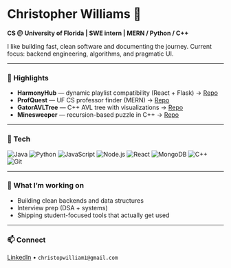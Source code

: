 # Christopher Williams 👋

**CS @ University of Florida | SWE intern | MERN / Python / C++**

I like building fast, clean software and documenting the journey. Current focus: backend engineering, algorithms, and pragmatic UI.

---

### 🔭 Highlights
- **HarmonyHub** — dynamic playlist compatibility (React + Flask) → [Repo](https://github.com/cdubUF/HarmonyHub)
- **ProfQuest** — UF CS professor finder (MERN) → [Repo](https://github.com/cdubUF/ProfQuest)
- **GatorAVLTree** — C++ AVL tree with visualizations → [Repo](https://github.com/cdubUF/GatorAVLTree)
- **Minesweeper** — recursion-based puzzle in C++ → [Repo](https://github.com/cdubUF/Minesweeper)

---

### 🧰 Tech
![Java](https://img.shields.io/badge/Java-ED8B00?logo=openjdk&logoColor=white)
![Python](https://img.shields.io/badge/Python-3776AB?logo=python&logoColor=white)
![JavaScript](https://img.shields.io/badge/JavaScript-F7DF1E?logo=javascript&logoColor=black)
![Node.js](https://img.shields.io/badge/Node.js-339933?logo=node.js&logoColor=white)
![React](https://img.shields.io/badge/React-61DAFB?logo=react&logoColor=black)
![MongoDB](https://img.shields.io/badge/MongoDB-47A248?logo=mongodb&logoColor=white)
![C++](https://img.shields.io/badge/C++-00599C?logo=c%2B%2B&logoColor=white)
![Git](https://img.shields.io/badge/Git-F05032?logo=git&logoColor=white)

---

### 🚀 What I’m working on
- Building clean backends and data structures
- Interview prep (DSA + systems)
- Shipping student-focused tools that actually get used

---

### 📫 Connect
[LinkedIn](https://www.linkedin.com/in/christopwilliam) • `christopwilliam1@gmail.com`



